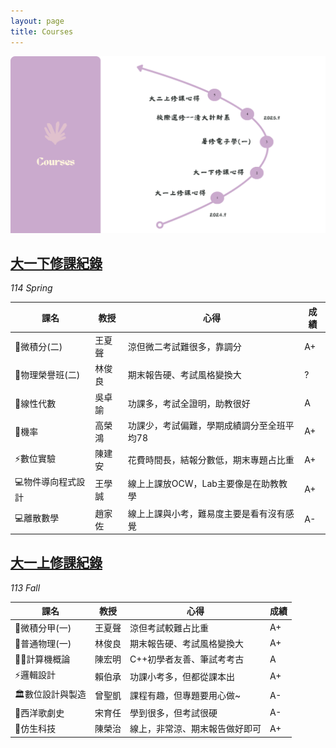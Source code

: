 ```yaml
---
layout: page
title: Courses
---
```

 
<img src="https://raw.githubusercontent.com/Hazel-1212/Hazel-the-Cat/main/photo/courses.png" width="1200">

## [大一下修課紀錄](_posts/2025-06-08-大一下修課紀錄.md)
*114 Spring*

| 課名           | 教授      | 心得         | 成績     |
|----------------|----------|----------------|----------|
| 🧮微積分(二)        | 王夏聲   | 涼但微二考試難很多，靠調分 | A+ |
| 🌌物理榮譽班(二)     | 林俊良   | 期末報告硬、考試風格變換大 | ? |
| 🧮線性代數            | 吳卓諭 | 功課多，考試全證明，助教很好 | A |
| 🧮機率                | 高榮鴻 | 功課少，考試偏難，學期成績調分至全班平均78 | A+ |
| ⚡數位實驗           | 陳建安 | 花費時間長，結報分數低，期末專題占比重 | A+ |
| 💻物件導向程式設計 | 王學誠 | 線上上課放OCW，Lab主要像是在助教教學 | A+ |
| 💻離散數學            | 趙家佐 | 線上上課與小考，難易度主要是看有沒有感覺  | A- |

## [大一上修課紀錄](_posts/2025-02-18-大一上修課紀錄.md)
*113 Fall*

| 課名           | 教授      | 心得         | 成績     |
|----------------|----------|----------------|----------|
| 🧮微積分甲(一)        | 王夏聲   | 涼但考試較難占比重 | A+ |
| 🌌普通物理(一)       | 林俊良   | 期末報告硬、考試風格變換大 | A+ |
| 🧑‍💻計算機概論     | 陳宏明   | C++初學者友善、筆試考考古 | A |
| ⚡邏輯設計       | 賴伯承   | 功課小考多，但都從課本出 | A+ |
| 🏛️數位設計與製造 | 曾聖凱   | 課程有趣，但專題要用心做~ | A- |
| 🎵西洋歌劇史     | 宋育任   | 學到很多，但考試很硬 | A- |
| 🧬仿生科技       | 陳榮治   | 線上，非常涼、期末報告做好即可 | A+ |

